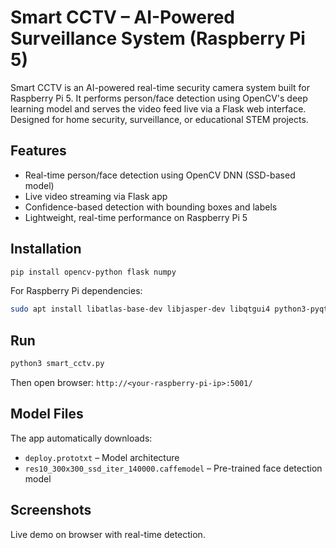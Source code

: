 # Smart CCTV – AI-Powered Surveillance System (Raspberry Pi 5)

Smart CCTV is an AI-powered real-time security camera system built for Raspberry Pi 5. It performs person/face detection using OpenCV's deep learning model and serves the video feed live via a Flask web interface. Designed for home security, surveillance, or educational STEM projects.

## Features
- Real-time person/face detection using OpenCV DNN (SSD-based model)
- Live video streaming via Flask app
- Confidence-based detection with bounding boxes and labels
- Lightweight, real-time performance on Raspberry Pi 5

## Installation
```bash
pip install opencv-python flask numpy
```

For Raspberry Pi dependencies:
```bash
sudo apt install libatlas-base-dev libjasper-dev libqtgui4 python3-pyqt5
```

## Run
```bash
python3 smart_cctv.py
```

Then open browser: `http://<your-raspberry-pi-ip>:5001/`

## Model Files
The app automatically downloads:
- `deploy.prototxt` – Model architecture
- `res10_300x300_ssd_iter_140000.caffemodel` – Pre-trained face detection model

## Screenshots
Live demo on browser with real-time detection.
